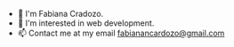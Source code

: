 - 👋 I'm Fabiana Cradozo.
- 👀 I'm interested in web development.
- 📫 Contact me at my email fabianancardozo@gmail.com

<!---
fabiananoemicardozo/fabiananoemicardozo is a ✨ special ✨ repository because its `README.md` (this file) appears on your GitHub profile.
You can click the Preview link to take a look at your changes.
--->
